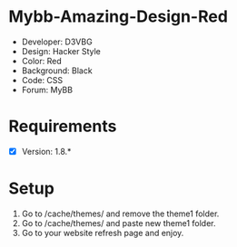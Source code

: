# Mybb-Amazing-Design-Red
- Developer: D3VBG
- Design: Hacker Style
- Color: Red
- Background: Black
- Code: CSS
- Forum: MyBB

# Requirements
- [x] Version: 1.8.*

# Setup
1. Go to /cache/themes/ and remove the theme1 folder.
2. Go to /cache/themes/ and paste new theme1 folder.
3. Go to your website refresh page and enjoy.

